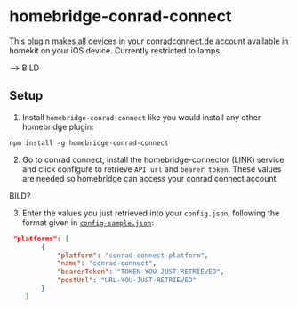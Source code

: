 # homebridge-conrad-connect

This plugin makes all devices in your conradconnect.de account available in homekit on your iOS device. Currently restricted to lamps.

--> BILD

## Setup

1. Install `homebridge-conrad-connect` like you would install any other homebridge plugin:

```shell
npm install -g homebridge-conrad-connect
```

2. Go to conrad connect, install the homebridge-connector (LINK) service and click configure to retrieve `API url` and `bearer token`. These values are needed so homebridge can access your conrad connect account.

BILD?

3. Enter the values you just retrieved into your `config.json`, following the format given in [`config-sample.json`](config-sample.json):

```json
 "platforms": [
        {
            "platform": "conrad-connect-platform",
            "name": "conrad-connect",
            "bearerToken": "TOKEN-YOU-JUST-RETRIEVED",
            "postUrl": "URL-YOU-JUST-RETRIEVED"
        }
    ]
```
